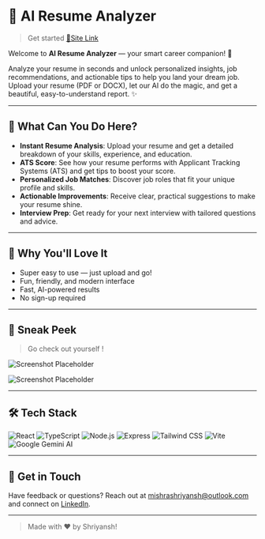 # 🚀 AI Resume Analyzer

>Get started [🔗Site Link](https://analyzeresume.vercel.app/)

Welcome to **AI Resume Analyzer** — your smart career companion! 🎉

Analyze your resume in seconds and unlock personalized insights, job recommendations, and actionable tips to help you land your dream job. Upload your resume (PDF or DOCX), let our AI do the magic, and get a beautiful, easy-to-understand report. ✨

---

## 📝 What Can You Do Here?

- **Instant Resume Analysis**: Upload your resume and get a detailed breakdown of your skills, experience, and education.
- **ATS Score**: See how your resume performs with Applicant Tracking Systems (ATS) and get tips to boost your score.
- **Personalized Job Matches**: Discover job roles that fit your unique profile and skills.
- **Actionable Improvements**: Receive clear, practical suggestions to make your resume shine.
- **Interview Prep**: Get ready for your next interview with tailored questions and advice.

---

## 🌈 Why You'll Love It

- Super easy to use — just upload and go!
- Fun, friendly, and modern interface
- Fast, AI-powered results
- No sign-up required

---

## 📸 Sneak Peek

> Go check out yourself !

![Screenshot Placeholder](readme_assest/readme_ss1.png)

![Screenshot Placeholder](readme_assest/readme_ss2.png)

---

## 🛠️ Tech Stack

![React](https://img.shields.io/badge/React-20232A?style=for-the-badge&logo=react&logoColor=61DAFB)
![TypeScript](https://img.shields.io/badge/TypeScript-3178C6?style=for-the-badge&logo=typescript&logoColor=white)
![Node.js](https://img.shields.io/badge/Node.js-339933?style=for-the-badge&logo=nodedotjs&logoColor=white)
![Express](https://img.shields.io/badge/Express-000000?style=for-the-badge&logo=express&logoColor=white)
![Tailwind CSS](https://img.shields.io/badge/Tailwind_CSS-38B2AC?style=for-the-badge&logo=tailwind-css&logoColor=white)
![Vite](https://img.shields.io/badge/Vite-646CFF?style=for-the-badge&logo=vite&logoColor=FFD62E)
![Google Gemini AI](https://img.shields.io/badge/Google_Gemini_AI-4285F4?style=for-the-badge&logo=google&logoColor=white)

---

## 💌 Get in Touch

Have feedback or questions? Reach out at [mishrashriyansh@outlook.com](mailto:mishrashriyansh@outlook.com) and connect on [LinkedIn](https://www.linkedin.com/in/shriyansh-mishra-281919225/).

---

> Made with ❤️ by Shriyansh!
